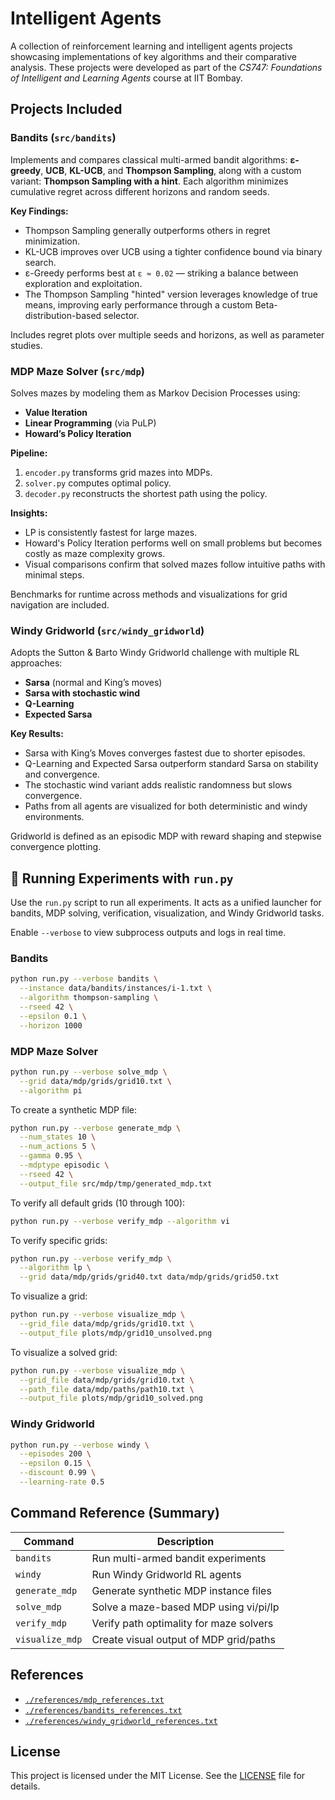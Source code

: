 # Intelligent Agents

A collection of reinforcement learning and intelligent agents projects showcasing implementations of key algorithms and their comparative analysis. These projects were developed as part of the *CS747: Foundations of Intelligent and Learning Agents* course at IIT Bombay.

## Projects Included

### Bandits (`src/bandits`)

Implements and compares classical multi-armed bandit algorithms: **ε-greedy**, **UCB**, **KL-UCB**, and **Thompson Sampling**, along with a custom variant: **Thompson Sampling with a hint**. Each algorithm minimizes cumulative regret across different horizons and random seeds.

**Key Findings:**
- Thompson Sampling generally outperforms others in regret minimization.
- KL-UCB improves over UCB using a tighter confidence bound via binary search.
- ε-Greedy performs best at `ε ≈ 0.02` — striking a balance between exploration and exploitation.
- The Thompson Sampling "hinted" version leverages knowledge of true means, improving early performance through a custom Beta-distribution-based selector.

Includes regret plots over multiple seeds and horizons, as well as parameter studies.

### MDP Maze Solver (`src/mdp`)

Solves mazes by modeling them as Markov Decision Processes using:
- **Value Iteration**
- **Linear Programming** (via PuLP)
- **Howard’s Policy Iteration**

**Pipeline:**
1. `encoder.py` transforms grid mazes into MDPs.
2. `solver.py` computes optimal policy.
3. `decoder.py` reconstructs the shortest path using the policy.

**Insights:**
- LP is consistently fastest for large mazes.
- Howard's Policy Iteration performs well on small problems but becomes costly as maze complexity grows.
- Visual comparisons confirm that solved mazes follow intuitive paths with minimal steps.

Benchmarks for runtime across methods and visualizations for grid navigation are included.

### Windy Gridworld (`src/windy_gridworld`)

Adopts the Sutton & Barto Windy Gridworld challenge with multiple RL approaches:
- **Sarsa** (normal and King’s moves)
- **Sarsa with stochastic wind**
- **Q-Learning**
- **Expected Sarsa**

**Key Results:**
- Sarsa with King’s Moves converges fastest due to shorter episodes.
- Q-Learning and Expected Sarsa outperform standard Sarsa on stability and convergence.
- The stochastic wind variant adds realistic randomness but slows convergence.
- Paths from all agents are visualized for both deterministic and windy environments.

Gridworld is defined as an episodic MDP with reward shaping and stepwise convergence plotting.

## 🔧 Running Experiments with `run.py`

Use the `run.py` script to run all experiments. It acts as a unified launcher for bandits, MDP solving, verification, visualization, and Windy Gridworld tasks.

Enable `--verbose` to view subprocess outputs and logs in real time.

### Bandits
```bash
python run.py --verbose bandits \
  --instance data/bandits/instances/i-1.txt \
  --algorithm thompson-sampling \
  --rseed 42 \
  --epsilon 0.1 \
  --horizon 1000
```

### MDP Maze Solver
```bash
python run.py --verbose solve_mdp \
  --grid data/mdp/grids/grid10.txt \
  --algorithm pi
```

To create a synthetic MDP file:
```bash
python run.py --verbose generate_mdp \
  --num_states 10 \
  --num_actions 5 \
  --gamma 0.95 \
  --mdptype episodic \
  --rseed 42 \
  --output_file src/mdp/tmp/generated_mdp.txt
```

To verify all default grids (10 through 100):
```bash
python run.py --verbose verify_mdp --algorithm vi
```

To verify specific grids:
```bash
python run.py --verbose verify_mdp \
  --algorithm lp \
  --grid data/mdp/grids/grid40.txt data/mdp/grids/grid50.txt
```

To visualize a grid:
```bash
python run.py --verbose visualize_mdp \
  --grid_file data/mdp/grids/grid10.txt \
  --output_file plots/mdp/grid10_unsolved.png
```

To visualize a solved grid:
```bash
python run.py --verbose visualize_mdp \
  --grid_file data/mdp/grids/grid10.txt \
  --path_file data/mdp/paths/path10.txt \
  --output_file plots/mdp/grid10_solved.png
```

### Windy Gridworld
```bash
python run.py --verbose windy \
  --episodes 200 \
  --epsilon 0.15 \
  --discount 0.99 \
  --learning-rate 0.5
```

## Command Reference (Summary)

| Command          | Description                              |
|------------------|------------------------------------------|
| `bandits`        | Run multi-armed bandit experiments       |
| `windy`          | Run Windy Gridworld RL agents            |
| `generate_mdp`   | Generate synthetic MDP instance files    |
| `solve_mdp`      | Solve a maze-based MDP using vi/pi/lp    |
| `verify_mdp`     | Verify path optimality for maze solvers  |
| `visualize_mdp`  | Create visual output of MDP grid/paths   |

## References

- [`./references/mdp_references.txt`](./references/mdp_references.txt)
- [`./references/bandits_references.txt`](./references/bandits_references.txt)
- [`./references/windy_gridworld_references.txt`](./references/windy_gridworld_references.txt)

## License
This project is licensed under the MIT License. See the [LICENSE](LICENSE) file for details.